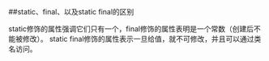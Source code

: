 ##static、final、以及static final的区别

static修饰的属性强调它们只有一个，final修饰的属性表明是一个常数（创建后不能被修改）。
static final修饰的属性表示一旦给值，就不可修改，并且可以通过类名访问。